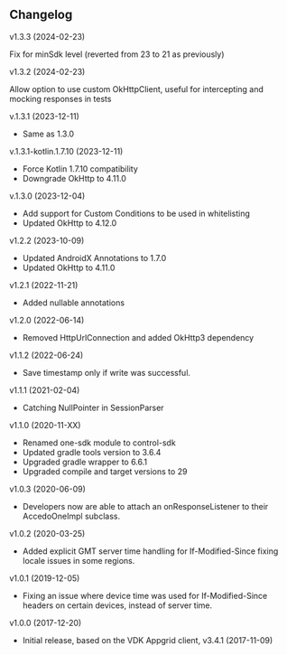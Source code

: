 ## Changelog ##

v1.3.3 (2024-02-23)

Fix for minSdk level (reverted from 23 to 21 as previously)

v1.3.2 (2024-02-23)

Allow option to use custom OkHttpClient, useful for intercepting and mocking responses in tests

v.1.3.1 (2023-12-11)

* Same as 1.3.0

v.1.3.1-kotlin.1.7.10 (2023-12-11)

* Force Kotlin 1.7.10 compatibility
* Downgrade OkHttp to 4.11.0

v.1.3.0 (2023-12-04)

* Add support for Custom Conditions to be used in whitelisting
* Updated OkHttp to 4.12.0

v1.2.2 (2023-10-09)

* Updated AndroidX Annotations to 1.7.0
* Updated OkHttp to 4.11.0

v1.2.1 (2022-11-21)

* Added nullable annotations

v1.2.0 (2022-06-14)

* Removed HttpUrlConnection and added OkHttp3 dependency

v1.1.2 (2022-06-24)

* Save timestamp only if write was successful.

v1.1.1 (2021-02-04)

* Catching NullPointer in SessionParser

v1.1.0 (2020-11-XX)

* Renamed one-sdk module to control-sdk
* Updated gradle tools version to 3.6.4
* Upgraded gradle wrapper to 6.6.1
* Upgraded compile and target versions to 29

v1.0.3 (2020-06-09)

* Developers now are able to attach an onResponseListener to their AccedoOneImpl subclass.

v1.0.2 (2020-03-25)

* Added explicit GMT server time handling for If-Modified-Since fixing locale issues in some regions.

v1.0.1 (2019-12-05)

* Fixing an issue where device time was used for If-Modified-Since headers on certain devices, instead of server time.

v1.0.0 (2017-12-20)

* Initial release, based on the VDK Appgrid client, v3.4.1 (2017-11-09)
